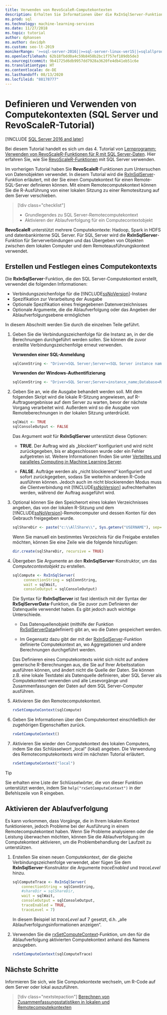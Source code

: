 ```yaml
---
title: Verwenden von RevoScaleR-Computekontexten
description: Erhalten Sie Informationen über die RxInSqlServer-Funktion, mit der Sie einen Computekontext für einen Remote-SQL Server definieren können.
ms.prod: sql
ms.technology: machine-learning-services
ms.date: 11/27/2018
ms.topic: tutorial
author: dphansen
ms.author: davidph
ms.custom: seo-lt-2019
monikerRange: '>=sql-server-2016||>=sql-server-linux-ver15||=sqlallproducts-allversions'
ms.openlocfilehash: 62b18fbdd0a4c59b8458b2bc1f757ef189db5de3
ms.sourcegitcommit: 9b41725d6db9957dd7928a3620fe4db41eb51c6e
ms.translationtype: HT
ms.contentlocale: de-DE
ms.lasthandoff: 08/13/2020
ms.locfileid: "88178777"
---
```

# <a name="define-and-use-compute-contexts-sql-server-and-revoscaler-tutorial"></a>Definieren und Verwenden von Computekontexten (SQL Server und RevoScaleR-Tutorial)
[!INCLUDE [SQL Server 2016 and later](../../includes/applies-to-version/sqlserver2016.md)]

Bei diesem Tutorial handelt es sich um das 4. Tutorial von [Lernprogramm: Verwenden von RevoScaleR-Funktionen für R mit SQL Server-Daten](deepdive-data-science-deep-dive-using-the-revoscaler-packages.md). Hier erfahren Sie, wie Sie [RevoScaleR-Funktionen](https://docs.microsoft.com/machine-learning-server/r-reference/revoscaler/revoscaler) mit SQL Server verwenden.

Im vorherigen Tutorial haben Sie **RevoScaleR**-Funktionen zum Untersuchen von Datenobjekten verwendet. In diesem Tutorial wird die [RxInSqlServer](https://docs.microsoft.com/machine-learning-server/r-reference/revoscaler/rxinsqlserver)-Funktion erläutert, mit der Sie einen Computekontext für einen Remote-SQL-Server definieren können. Mit einem Remotecomputekontext können Sie die R-Ausführung von einer lokalen Sitzung zu einer Remotesitzung auf dem Server verschieben. 

> [!div class="checklist"]
> * Grundlegendes zu SQL Server-Remotecomputekontext
> * Aktivieren der Ablaufverfolgung für ein Computecontextobjekt

**RevoScaleR** unterstützt mehrere Computekontexte: Hadoop, Spark in HDFS und datenbankinterne SQL Server. Für SQL Server wird die **RxInSqlServer**-Funktion für Serververbindungen und das Übergeben von Objekten zwischen dem lokalen Computer und dem Remoteausführungskontext verwendet.

## <a name="create-and-set-a-compute-context"></a>Erstellen und Festlegen eines Computekontexts

Die **RxInSqlServer**-Funktion, die den SQL Server-Computekontext erstellt, verwendet die folgenden Informationen:

+ Verbindungszeichenfolge für die [!INCLUDE[ssNoVersion](../../includes/ssnoversion-md.md)]-Instanz
+ Spezifikation zur Verarbeitung der Ausgabe
+ Optionale Spezifikation eines freigegebenen Datenverzeichnisses
+ Optionale Argumente, die die Ablaufverfolgung oder das Angeben der Ablaufverfolgungsebene ermöglichen

In diesem Abschnitt werden Sie durch die einzelnen Teile geführt.

1. Geben Sie die Verbindungszeichenfolge für die Instanz an, in der die Berechnungen durchgeführt werden sollen. Sie können die zuvor erstellte Verbindungszeichenfolge erneut verwenden.

    **Verwenden einer SQL-Anmeldung**

    ```R
    sqlConnString <- "Driver=SQL Server;Server=<SQL Server instance name>; Database=<database name>;Uid=<SQL user nme>;Pwd=<password>"
      ```

    **Verwenden der Windows-Authentifizierung**

    ```R
    sqlConnString <- "Driver=SQL Server;Server=instance_name;Database=RevoDeepDive;Trusted_Connection=True"
    ```
    
2. Geben Sie an, wie die Ausgabe behandelt werden soll. Mit dem folgenden Skript wird die lokale R-Sitzung angewiesen, auf R-Auftragsergebnisse auf dem Server zu warten, bevor der nächste Vorgang verarbeitet wird. Außerdem wird so die Ausgabe von Remoteberechnungen in der lokalen Sitzung unterdrückt.
  
    ```R
    sqlWait <- TRUE
    sqlConsoleOutput <- FALSE
    ```
  
    Das Argument *wait* für **RxInSqlServer** unterstützt diese Optionen:
  
    -   **TRUE**. Der Auftrag wird als „blockiert“ konfiguriert und wird nicht zurückgegeben, bis er abgeschlossen wurde oder ein Fehler aufgetreten ist.  Weitere Informationen finden Sie unter [Verteiltes und paralleles Computing in Machine Learning Server](https://docs.microsoft.com/machine-learning-server/r/how-to-revoscaler-distributed-computing).
  
    -   **FALSE**. Aufträge werden als „nicht blockierend“ konfiguriert und sofort zurückgegeben, sodass Sie weiterhin anderen R-Code ausführen können. Jedoch auch im nicht blockierenden Modus muss die Clientverbindung mit [!INCLUDE[ssNoVersion](../../includes/ssnoversion-md.md)] aufrechterhalten werden, während der Auftrag ausgeführt wird.

3. Optional können Sie den Speicherort eines lokalen Verzeichnisses angeben, das von der lokalen R-Sitzung und dem [!INCLUDE[ssNoVersion](../../includes/ssnoversion-md.md)]-Remotecomputer und dessen Konten für den Gebrauch freigegeben wurde.

    ```R
    sqlShareDir <- paste("c:\\AllShare\\", Sys.getenv("USERNAME"), sep="")
    ```
    
   Wenn Sie manuell ein bestimmtes Verzeichnis für die Freigabe erstellen möchten, können Sie eine Zeile wie die folgende hinzufügen:

    ```R
    dir.create(sqlShareDir, recursive = TRUE)
    ```

4. Übergeben Sie Argumente an den **RxInSqlServer**-Konstruktor, um das *Computecontextobjekt* zu erstellen.

    ```R
    sqlCompute <- RxInSqlServer(  
         connectionString = sqlConnString,
         wait = sqlWait,
         consoleOutput = sqlConsoleOutput)
    ```
    
    Die Syntax für **RxInSqlServer** ist fast identisch mit der Syntax der **RxSqlServerData**-Funktion, die Sie zuvor zum Definieren der Datenquelle verwendet haben. Es gibt jedoch auch wichtige Unterschiede.
      
    - Das Datenquellenobjekt (mithilfe der Funktion [RxSqlServerData](https://docs.microsoft.com/machine-learning-server/r-reference/revoscaler/rxsqlserverdata)definiert) gibt an, wo die Daten gespeichert werden.
    
    - Im Gegensatz dazu gibt der mit der [RxInSqlServer](https://docs.microsoft.com/machine-learning-server/r-reference/revoscaler/rxinsqlserver)-Funktion definierte Computekontext an, wo Aggregationen und andere Berechnungen durchgeführt werden.
    
    Das Definieren eines Computekontexts wirkt sich nicht auf andere generische R-Berechnungen aus, die Sie auf Ihrer Arbeitsstation ausführen können, und ändert nicht die Quelle der Daten. Sie können z.B. eine lokale Textdatei als Datenquelle definieren, aber SQL Server als Computekontext verwenden und alle Lesevorgänge und Zusammenfassungen der Daten auf dem SQL Server-Computer ausführen.

5. Aktivieren Sie den Remotecomputekontext.

    ```R
    rxSetComputeContext(sqlCompute)
    ```

6. Geben Sie Informationen über den Computekontext einschließlich der zugehörigen Eigenschaften zurück.

    ```R
    rxGetComputeContext()
    ```

7. Aktivieren Sie wieder den Computekontext des lokalen Computers, indem Sie das Schlüsselwort „local“ (lokal) angeben. Die Verwendung des Remotecomputekontexts wird im nächsten Tutorial erläutert.

    ```R
    rxSetComputeContext("local")
    ```

> [!Tip]
> Sie erhalten eine Liste der Schlüsselwörter, die von dieser Funktion unterstützt werden, indem Sie `help("rxSetComputeContext")` in der Befehlszeile von R eingeben.

## <a name="enable-tracing"></a>Aktivieren der Ablaufverfolgung

Es kann vorkommen, dass Vorgänge, die in Ihrem lokalen Kontext funktionieren, jedoch Probleme bei der Ausführung in einem Remotecomputekontext haben. Wenn Sie Probleme analysieren oder die Leistung überwachen möchten, können Sie die Ablaufverfolgung im Computekontext aktivieren, um die Problembehandlung der Laufzeit zu unterstützen.

1. Erstellen Sie einen neuen Computekontext, der die gleiche Verbindungszeichenfolge verwendet, aber fügen Sie dem **RxInSqlServer**-Konstruktor die Argumente *traceEnabled* und *traceLevel* hinzu.

    ```R
    sqlComputeTrace <- RxInSqlServer(
        connectionString = sqlConnString,
        #shareDir = sqlShareDir,
        wait = sqlWait,
        consoleOutput = sqlConsoleOutput,
        traceEnabled = TRUE,
        traceLevel = 7)
    ```
  
   In diesem Beispiel ist *traceLevel* auf 7 gesetzt, d.h. „alle Ablaufverfolgungsinformationen anzeigen“.

2. Verwenden Sie die [rxSetComputeContext](https://docs.microsoft.com/machine-learning-server/r-reference/revoscaler/rxsetcomputecontext)-Funktion, um den für die Ablaufverfolgung aktivierten Computekontext anhand des Namens anzugeben.

    ```R
    rxSetComputeContext(sqlComputeTrace)
    ```

## <a name="next-steps"></a>Nächste Schritte

Informieren Sie sich, wie Sie Computekontexte wechseln, um R-Code auf dem Server oder lokal auszuführen.

> [!div class="nextstepaction"]
> [Berechnen von Zusammenfassungsstatistiken in lokalen und Remotecomputekontexten](../../machine-learning/tutorials/deepdive-create-and-run-r-scripts.md)